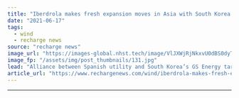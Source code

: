 ```yaml
---
title: "Iberdrola makes fresh expansion moves in Asia with South Korea wind and solar deal"
date: "2021-06-17"
tags: 
  - wind
  - recharge news
source: "recharge news"
image_url: "https://images-global.nhst.tech/image/VlJXWjRjNkxvU0dBS0dyTXVRaG1Za2tRMXNQRjBacUtGamkvcXVXeklRbz0=/nhst/binary/902818a38fa8a6766188964173aaeb78"
image_fp: "/assets/img/post_thumbnails/131.jpg"
lead: "Alliance between Spanish utility and South Korea’s GS Energy targeting offshore and onshore wind plays as well as PV"
article_url: "https://www.rechargenews.com/wind/iberdrola-makes-fresh-expansion-moves-in-asia-with-south-korea-wind-and-solar-deal/2-1-1026962"
---
```


---
